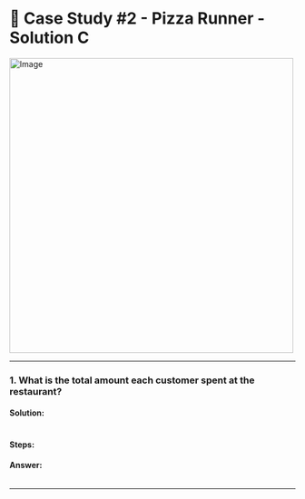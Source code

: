 # 🍜 Case Study #2 - Pizza Runner - Solution C
<img src="https://8weeksqlchallenge.com/images/case-study-designs/2.png" alt="Image" width="500" height="520">

***
### **1. What is the total amount each customer spent at the restaurant?**

#### **Solution**:
````sql

````

#### **Steps**:


#### **Answer**:
<img src="" >



***
